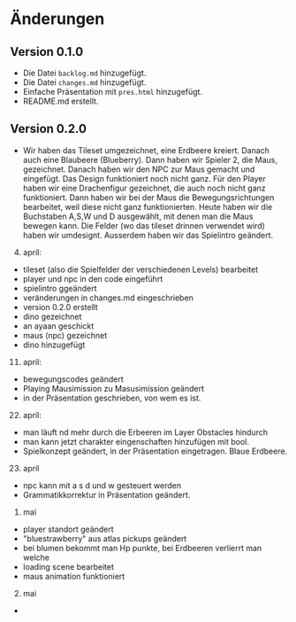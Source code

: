 # Änderungen

## Version 0.1.0

- Die Datei `backlog.md` hinzugefügt.
- Die Datei `changes.md` hinzugefügt.
- Einfache Präsentation mit `pres.html` hinzugefügt.
- README.md erstellt.

## Version 0.2.0

- Wir haben das Tileset umgezeichnet, eine Erdbeere kreiert. Danach auch eine
  Blaubeere (Blueberry). Dann haben wir Spieler 2, die Maus, gezeichnet. Danach
  haben wir den NPC zur Maus gemacht und eingefügt. Das Design funktioniert noch
  nicht ganz. Für den Player haben wir eine Drachenfigur gezeichnet, die auch
  noch nicht ganz funktioniert. Dann haben wir bei der Maus die
  Bewegungsrichtungen bearbeitet, weil diese nicht ganz funktionierten. Heute
  haben wir die Buchstaben A,S,W und D ausgewählt, mit denen man die Maus
  bewegen kann. Die Felder (wo das tileset drinnen verwendet wird) haben wir
  umdesignt. Ausserdem haben wir das Spielintro geändert.

4. april:

- tileset (also die Spielfelder der verschiedenen Levels) bearbeitet
- player und npc in den code eingeführt
- spielintro ggeändert
- veränderungen in changes.md eingeschrieben
- version 0.2.0 erstellt
- dino gezeichnet
- an ayaan geschickt
- maus (npc) gezeichnet
- dino hinzugefügt

11. april:

- bewegungscodes geändert
- Playing Mausimission zu Masusimission geändert
- in der Präsentation geschrieben, von wem es ist.

22. april:

- man läuft nd mehr durch die Erbeeren im Layer Obstacles hindurch
- man kann jetzt charakter eingenschaften hinzufügen mit bool.
- Spielkonzept geändert, in der Präsentation eingetragen. Blaue Erdbeere.

23. april

- npc kann mit a s d und w gesteuert werden
- Grammatikkorrektur in Präsentation geändert.

1. mai

- player standort geändert
- "bluestrawberry" aus atlas pickups geändert
- bei blumen bekommt man Hp punkte, bei Erdbeeren verlierrt man welche
- loading scene bearbeitet
- maus animation funktioniert

2. mai

-
